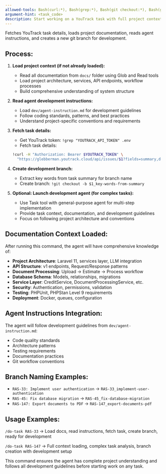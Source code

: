 ```yaml
---
allowed-tools: Bash(curl:*), Bash(grep:*), Bash(git checkout:*), Bash(git branch:*), Read, Glob, Task
argument-hint: <task_code>
description: Start working on a YouTrack task with full project context and development guidelines
---
```


Fetches YouTrack task details, loads project documentation, reads agent instructions, and creates a new git branch for development.

## Process:

1. **Load project context (if not already loaded):**
   - Read all documentation from `docs/` folder using Glob and Read tools
   - Load project architecture, services, API endpoints, workflow processes
   - Build comprehensive understanding of system structure

2. **Read agent development instructions:**
   - Load `dev/agent-instruction.md` for development guidelines
   - Follow coding standards, patterns, and best practices
   - Understand project-specific conventions and requirements

3. **Fetch task details:**
   - Get YouTrack token: `!grep "YOUTRACK_API_TOKEN" .env`
   - Fetch task details:
   ```bash
   !curl -H "Authorization: Bearer $YOUTRACK_TOKEN" \
     "https://glebberman.youtrack.cloud/api/issues/$1?fields=summary,description"
   ```

4. **Create development branch:**
   - Extract key words from task summary for branch name
   - Create branch: `!git checkout -b $1_key-words-from-summary`

5. **Optional: Launch development agent (for complex tasks):**
   - Use Task tool with general-purpose agent for multi-step implementation
   - Provide task context, documentation, and development guidelines
   - Focus on following project architecture and conventions

## Documentation Context Loaded:

After running this command, the agent will have comprehensive knowledge of:
- **Project Architecture**: Laravel 11, services layer, LLM integration
- **API Structure**: v1 endpoints, Request/Response patterns
- **Document Processing**: Upload → Estimate → Process workflow
- **Database Schema**: Models, relationships, migrations
- **Service Layer**: CreditService, DocumentProcessingService, etc.
- **Security**: Authentication, permissions, validation
- **Testing**: PHPUnit, PHPStan Level 9 requirements
- **Deployment**: Docker, queues, configuration

## Agent Instructions Integration:

The agent will follow development guidelines from `dev/agent-instruction.md`:
- Code quality standards
- Architecture patterns
- Testing requirements
- Documentation practices
- Git workflow conventions

## Branch Naming Examples:

- `RAS-33: Implement user authentication` → `RAS-33_implement-user-authentication`
- `RAS-45: Fix database migration` → `RAS-45_fix-database-migration`
- `RAS-147: Export documents to PDF` → `RAS-147_export-documents-pdf`

## Usage Examples:

`/do-task RAS-33`
→ Load docs, read instructions, fetch task, create branch, ready for development

`/do-task RAS-147`
→ Full context loading, complex task analysis, branch creation with development setup

This command ensures the agent has complete project understanding and follows all development guidelines before starting work on any task.